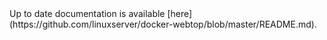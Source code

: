 <!-- DO NOT EDIT THIS FILE MANUALLY -->
<!-- Please read https://github.com/linuxserver/docker-webtop/blob/alpine-i3/.github/CONTRIBUTING.md -->Up to date documentation is available [here](https://github.com/linuxserver/docker-webtop/blob/master/README.md).

